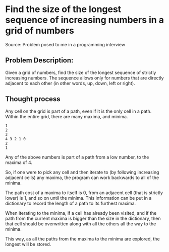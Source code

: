 # Find the size of the longest sequence of increasing numbers in a grid of numbers

Source: Problem posed to me in a programming interview

## Problem Description:

Given a grid of numbers, find the size of the longest sequence of strictly increasing numbers. The sequence allows only for numbers that are directly adjacent to each other (in other words, up, down, left or right).

## Thought process 

Any cell on the grid is part of a path, even if it is the only cell in a path. Within the entire grid, there are many maxima, and minima. 

```
1
2
3
4 3 2 1 0
2
1
```

Any of the above numbers is part of a path from a low number, to the maxima of 4.

So, if one were to pick any cell and then iterate to (by following increasing adjacent cells) any maxima, the program can work backwards to all of the minima. 

The path cost of a maxima to itself is 0, from an adjacent cell (that is strictly lower) is 1, and so on until the minima. This information can be put in a dictionary to record the length of a path to its furthest maxima. 

When iterating to the minima, if a cell has already been visited, and if the path from the current maxima is bigger than the size in the dictionary, then that cell should be overwritten along with all the others all the way to the minima.

This way, as all the paths from the maxima to the minima are explored, the longest will be stored.